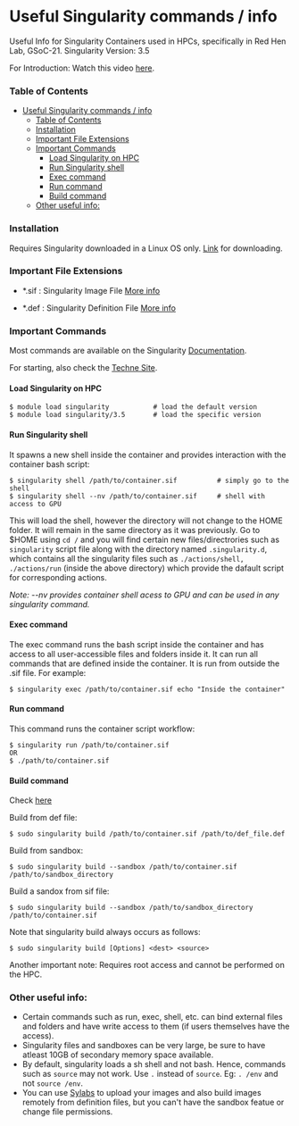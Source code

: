 # Useful Singularity commands / info

Useful Info for Singularity Containers used in HPCs, specifically in Red Hen Lab, GSoC-21. Singularity Version: 3.5

For Introduction: Watch this video [here](https://www.youtube.com/watch?v=vEjLuX0ClN0).

### Table of Contents

- [Useful Singularity commands / info](#useful-singularity-commands--info)
    - [Table of Contents](#table-of-contents)
    - [Installation](#installation)
    - [Important File Extensions](#important-file-extensions)
    - [Important Commands](#important-commands)
      - [Load Singularity on HPC](#load-singularity-on-hpc)
      - [Run Singularity shell](#run-singularity-shell)
      - [Exec command](#exec-command)
      - [Run command](#run-command)
      - [Build command](#build-command)
    - [Other useful info:](#other-useful-info)

### Installation

Requires Singularity downloaded in a Linux OS only. [Link](https://singularity.hpcng.org/user-docs/3.5/quick_start.html) for downloading.

### Important File Extensions

- \*.sif : Singularity Image File [More info](https://singularity.hpcng.org/user-docs/3.5/quick_start.html#interact-with-images)

- \*.def : Singularity Definition File [More info](https://singularity.hpcng.org/user-docs/3.5/definition_files.html)

### Important Commands

Most commands are available on the Singularity [Documentation](https://singularity.hpcng.org/user-docs/3.5/introduction.html).

For starting, also check the [Techne Site](https://sites.google.com/case.edu/techne-public-site/singularity).

#### Load Singularity on HPC

```
$ module load singularity           # load the default version
$ module load singularity/3.5       # load the specific version
```

#### Run Singularity shell

It spawns a new shell inside the container and provides interaction with the container bash script:

```
$ singularity shell /path/to/container.sif          # simply go to the shell
$ singularity shell --nv /path/to/container.sif     # shell with access to GPU
```

This will load the shell, however the directory will not change to the HOME folder. It will remain in the same directory as it was previously. Go to $HOME using `cd /` and you will find certain new files/directrories such as `singularity` script file along with the directory named `.singularity.d`, which contains all the singularity files such as `./actions/shell, ./actions/run` (inside the above directory) which provide the dafault script for corresponding actions.

_Note: --nv provides container shell acess to GPU and can be used in any singularity command._

#### Exec command

The exec command runs the bash script inside the container and has access to all user-accessible files and folders inside it. It can run all commands that are defined inside the container. It is run from outside the .sif file.
For example:

```
$ singularity exec /path/to/container.sif echo "Inside the container"
```

#### Run command

This command runs the container script workflow:

```
$ singularity run /path/to/container.sif
OR
$ ./path/to/container.sif
```

#### Build command

Check [here](https://singularity.hpcng.org/user-docs/3.5/build_a_container.html)

Build from def file:
```
$ sudo singularity build /path/to/container.sif /path/to/def_file.def
```
Build from sandbox:
```
$ sudo singularity build --sandbox /path/to/container.sif /path/to/sandbox_directory
```
Build a sandox from sif file:
```
$ sudo singularity build --sandbox /path/to/sandbox_directory /path/to/container.sif
```

Note that singularity build always occurs as follows:
```
$ sudo singularity build [Options] <dest> <source>
```
Another important note: Requires root access and cannot be performed on the HPC.

### Other useful info:

* Certain commands such as run, exec, shell, etc. can bind external files and folders and have write access to them (if users themselves have the access).
* Singularity files and sandboxes can be very large, be sure to have atleast 10GB of secondary memory space available.
* By default, singularity loads a sh shell and not bash. Hence, commands such as `source` may not work. Use `.` instead of `source`. Eg: `. /env` and not `source /env`.
* You can use [Sylabs](https://cloud.sylabs.io/) to upload your images and also build images remotely from definition files, but you can't have the sandbox featue or change file permissions.